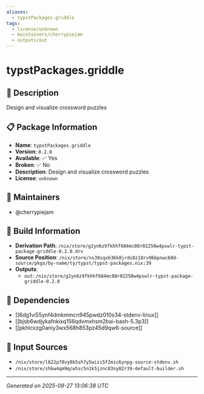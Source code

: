 ```yaml
---
aliases:
  - typstPackages.griddle
tags:
  - license/unknown
  - maintainers/cherrypiejam
  - outputs/out
---
```


# typstPackages.griddle

## 📝 Description

Design and visualize crossword puzzles

## 📋 Package Information

- **Name**: `typstPackages.griddle`
- **Version**: `0.2.0`
- **Available**: ✅ Yes
- **Broken**: ✅ No
- **Description**: Design and visualize crossword puzzles
- **License**: `unknown`
## 👥 Maintainers

- @cherrypiejam


## 🔧 Build Information

- **Derivation Path**: `/nix/store/g2yn6z9fkhhf684mc08r02250w4pswlr-typst-package-griddle-0.2.0.drv`
- **Source Position**: `/nix/store/ns30sqxb36k8jrds8z18rv96bpnwc60d-source/pkgs/by-name/ty/typst/typst-packages.nix:39`
- **Outputs**:
  - `out`:  `/nix/store/g2yn6z9fkhhf684mc08r02250w4pswlr-typst-package-griddle-0.2.0`

## 🔗 Dependencies

- [[6dg1vi55ynf4dmkmmcn945pwdz010s34-stdenv-linux]]
- [[bjsb6wdjykafnkixq156qdvmxhsm2bai-bash-5.3p3]]
- [[pkhlcxzg0aniy3wx568h853pz45d9qw6-source]]

## 📁 Input Sources

- `/nix/store/l622p70vy8k5sh7y5wizi5f2mic6ynpg-source-stdenv.sh`
- `/nix/store/shkw4qm9qcw5sc5n1k5jznc83ny02r39-default-builder.sh`

---
*Generated on 2025-09-27 13:06:38 UTC*
